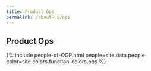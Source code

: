 ```yaml
---
title: Product Ops
permalink: /about-us/ops
---
```


## **Product Ops**

{% include people-of-OGP.html people=site.data.people color=site.colors.function-colors.ops %}
